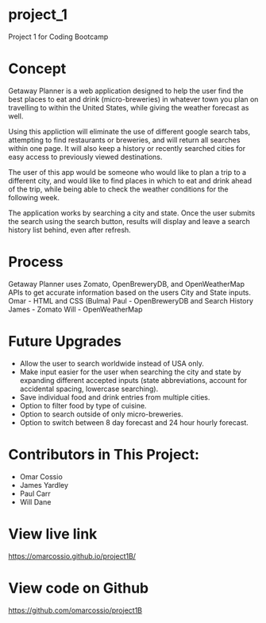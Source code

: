 # project_1
Project 1 for Coding Bootcamp

# Concept
Getaway Planner is a web application designed to help the user find the best places to eat and drink (micro-breweries) in whatever town you plan on travelling to within the United States, while giving the weather forecast as well. 

Using this appliction will eliminate the use of different google search tabs, attempting to find restaurants or breweries, and will return all searches within one page. It will also keep a history or recently searched cities for easy access to previously viewed destinations.

The user of this app would be someone who would like to plan a trip to a different city, and would like to find places in which to eat and drink ahead of the trip, while being able to check the weather conditions for the following week. 

The application works by searching a city and state. Once the user submits the search using the search button, results will display and leave a search history list behind, even after refresh. 

# Process
Getaway Planner uses Zomato, OpenBreweryDB, and OpenWeatherMap APIs to get accurate information based on the users City and State inputs. 
Omar - HTML and CSS (Bulma)
Paul - OpenBreweryDB and Search History
James - Zomato
Will - OpenWeatherMap

# Future Upgrades
- Allow the user to search worldwide instead of USA only. 
- Make input easier for the user when searching the city and state by expanding different accepted inputs (state abbreviations, account for accidental spacing, lowercase searching).
- Save individual food and drink entries from multiple cities.
- Option to filter food by type of cuisine.
- Option to search outside of only micro-breweries.
- Option to switch between 8 day forecast and 24 hour hourly forecast.

# Contributors in This Project:
- Omar Cossio
- James Yardley
- Paul Carr
- Will Dane

# View live link
https://omarcossio.github.io/project1B/

# View code on Github
https://github.com/omarcossio/project1B


